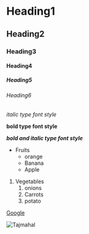 # Heading1
## Heading2
### Heading3
#### Heading4
##### Heading5
###### Heading6

*italic type font style*

**bold type font style**

***bold and italic type font style***

* Fruits
  * orange
  * Banana
  * Apple
1. Vegetables
    1. onions 
    2. Carrots
    3. potato
   
[Google](https://www.google.com/)

![Tajmahal](https://www.google.com/search?q=tajmahal+images&tbm=isch&source=iu&ictx=1&fir=YWyUPj7gXzyVjM%252CGKhT44NPtJR9kM%252C_%253BgptnRfKKk_aFoM%252CGKhT44NPtJR9kM%252C_%253BJog3nMTSI7z3eM%252CivUpUE0e8nAdyM%252C_%253BvXrIercITB6PFM%252CxHtNfUc73LATjM%252C_%253BV-2tdF8PD3Cr5M%252C6azvQFYuS5AaUM%252C_%253B9JDK6AfCfJxEJM%252CGKhT44NPtJR9kM%252C_%253BZAOMXboDxqWV-M%252ClnmoyvbzBy3ObM%252C_%253BLHyeszEQ0URTmM%252CjF-UluvSo2lRcM%252C_%253BPE47yYVV791sDM%252CElgUCjpCtg6LHM%252C_%253BZs-K-jIVcV6ufM%252C0_iCzlHuv92-BM%252C_%253BSQDwgDdVj9EABM%252CC8YZfvssBsvuXM%252C_%253BfnlCVk7yNNlHBM%252CnT86So8efylWQM%252C_&vet=1&usg=AI4_-kSM5OWVc9riu6fyaLGn4Lk0JCj5tw&sa=X&ved=2ahUKEwi_2evn88H0AhUMBKYKHRO7A78Q9QF6BAgVEAE#imgrc=V-2tdF8PD3Cr5M)
